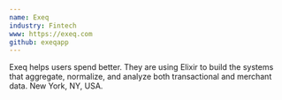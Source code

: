 ```yaml
---
name: Exeq
industry: Fintech
www: https://exeq.com
github: exeqapp
---
```

Exeq helps users spend better. They are using Elixir to build the systems that aggregate, normalize, and analyze both transactional and merchant data. New York, NY, USA.
